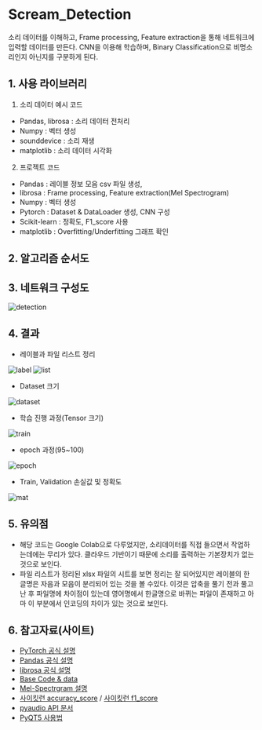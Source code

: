 # Scream_Detection
소리 데이터를 이해하고, Frame processing, Feature extraction을 통해 네트워크에 입력할 데이터를 만든다. CNN을 이용해 학습하며, Binary Classification으로 비명소리인지 아닌지를 구분하게 된다.

## 1. 사용 라이브러리
1) 소리 데이터 예시 코드
- Pandas, librosa : 소리 데이터 전처리
- Numpy : 벡터 생성
- sounddevice : 소리 재생
- matplotlib : 소리 데이터 시각화

2) 프로젝트 코드
- Pandas : 레이블 정보 모음 csv 파일 생성, 
- librosa : Frame processing, Feature extraction(Mel Spectrogram)
- Numpy : 벡터 생성
- Pytorch : Dataset & DataLoader 생성, CNN 구성
- Scikit-learn : 정확도, F1_score 사용
- matplotlib : Overfitting/Underfitting 그래프 확인

## 2. 알고리즘 순서도

## 3. 네트워크 구성도
![detection](https://user-images.githubusercontent.com/86700191/157643069-3c3a71e5-31bc-4862-be1e-bde9611f4d0f.png)

## 4. 결과
- 레이블과 파일 리스트 정리

![label](https://user-images.githubusercontent.com/86700191/157155327-bb6f79cb-f9e3-460e-bce0-f71ab6617339.PNG)
![list](https://user-images.githubusercontent.com/86700191/157155333-d63f4d61-3c33-4a08-8a2a-96d925005284.PNG)

- Dataset 크기

![dataset](https://user-images.githubusercontent.com/86700191/157155455-f239bf8c-9c73-4701-9ea3-8d65cbc54558.PNG)

- 학습 진행 과정(Tensor 크기)

![train](https://user-images.githubusercontent.com/86700191/157013480-ec9b8a31-8e2f-4b7d-8281-ec21bf12acd0.PNG)

- epoch 과정(95~100)

![epoch](https://user-images.githubusercontent.com/86700191/157155669-88310d7c-33c8-4414-9e3e-920b4eb3149a.PNG)

- Train, Validation 손실값 및 정확도

![mat](https://user-images.githubusercontent.com/86700191/157155708-689a110d-bd8d-4881-9aa5-ca69cd8e1b47.PNG)

## 5. 유의점
- 해당 코드는 Google Colab으로 다루었지만, 소리데이터를 직접 들으면서 작업하는데에는 무리가 있다. 클라우드 기반이기 때문에 소리를 출력하는 기본장치가 없는 것으로 보인다.
- 파일 리스트가 정리된 xlsx 파일의 시트를 보면 정리는 잘 되어있지만 레이블의 한글명은 자음과 모음이 분리되어 있는 것을 볼 수있다. 이것은 압축을 풀기 전과 풀고 난 후 파일명에 차이점이 있는데 영어명에서 한글명으로 바뀌는 파일이 존재하고 아마 이 부분에서 인코딩의 차이가 있는 것으로 보인다.

## 6. 참고자료(사이트)
- [PyTorch 공식 설명](https://pytorch.org/docs/stable/index.html)
- [Pandas 공식 설명](https://pandas.pydata.org/docs/reference/index.html)
- [librosa 공식 설명](https://librosa.org/doc/latest/index.html)
- [Base Code & data](https://github.com/bjpublic/DeepLearningProject)
- [Mel-Spectrgram 설명](https://newsight.tistory.com/294)
- [사이킷런 accuracy_score](https://scikit-learn.org/stable/modules/generated/sklearn.metrics.accuracy_score.html#sklearn.metrics.accuracy_score) / [사이킷런 f1_score](https://scikit-learn.org/stable/modules/generated/sklearn.metrics.f1_score.html#sklearn.metrics.f1_score)
- [pyaudio API 문서](http://people.csail.mit.edu/hubert/pyaudio/docs/)
- [PyQT5 사용법](https://ybworld.tistory.com/10)